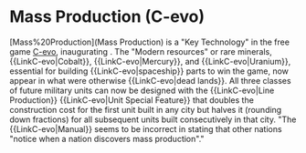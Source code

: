 # Mass Production (C-evo)

[Mass%20Production](Mass Production) is a "Key Technology" in the free game [C-evo](C-evo), inaugurating .
The "Modern resources" or rare minerals, {{LinkC-evo|Cobalt}}, {{LinkC-evo|Mercury}}, and {{LinkC-evo|Uranium}}, essential for building {{LinkC-evo|spaceship}} parts to win the game, now appear in what were otherwise {{LinkC-evo|dead lands}}.
All three classes of future military units can now be designed with the {{LinkC-evo|Line Production}} {{LinkC-evo|Unit Special Feature}} that doubles the construction cost for the first unit built in any city but halves it (rounding down fractions) for all subsequent units built consecutively in that city.
"The {{LinkC-evo|Manual}} seems to be incorrect in stating that other nations "notice when a nation discovers mass production"."